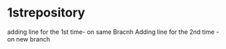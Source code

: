 # 1strepository
adding line for the 1st time- on same Bracnh
Adding line for the 2nd time -on new branch
